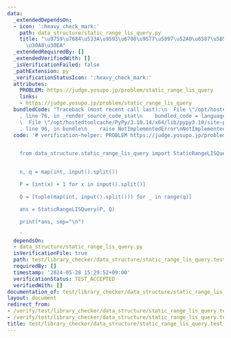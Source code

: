 ```yaml
---
data:
  _extendedDependsOn:
  - icon: ':heavy_check_mark:'
    path: data_structure/static_range_lis_query.py
    title: "\u9759\u7684\u533A\u9593\u6700\u9577\u5897\u52A0\u6587\u5B57\u5217\u30AF\
      \u30A8\u30EA"
  _extendedRequiredBy: []
  _extendedVerifiedWith: []
  _isVerificationFailed: false
  _pathExtension: py
  _verificationStatusIcon: ':heavy_check_mark:'
  attributes:
    PROBLEM: https://judge.yosupo.jp/problem/static_range_lis_query
    links:
    - https://judge.yosupo.jp/problem/static_range_lis_query
  bundledCode: "Traceback (most recent call last):\n  File \"/opt/hostedtoolcache/PyPy/3.10.14/x64/lib/pypy3.10/site-packages/onlinejudge_verify/documentation/build.py\"\
    , line 76, in _render_source_code_stat\n    bundled_code = language.bundle(\n\
    \  File \"/opt/hostedtoolcache/PyPy/3.10.14/x64/lib/pypy3.10/site-packages/onlinejudge_verify/languages/python.py\"\
    , line 96, in bundle\n    raise NotImplementedError\nNotImplementedError\n"
  code: '# verification-helper: PROBLEM https://judge.yosupo.jp/problem/static_range_lis_query


    from data_structure.static_range_lis_query import StaticRangeLISQuery


    n, q = map(int, input().split())

    P = [int(x) + 1 for x in input().split()]

    Q = [tuple(map(int, input().split())) for _ in range(q)]

    ans = StaticRangeLISQuery(P, Q)

    print(*ans, sep="\n")

    '
  dependsOn:
  - data_structure/static_range_lis_query.py
  isVerificationFile: true
  path: test/library_checker/data_structure/static_range_lis_query.test.py
  requiredBy: []
  timestamp: '2024-05-28 15:29:52+09:00'
  verificationStatus: TEST_ACCEPTED
  verifiedWith: []
documentation_of: test/library_checker/data_structure/static_range_lis_query.test.py
layout: document
redirect_from:
- /verify/test/library_checker/data_structure/static_range_lis_query.test.py
- /verify/test/library_checker/data_structure/static_range_lis_query.test.py.html
title: test/library_checker/data_structure/static_range_lis_query.test.py
---
```

